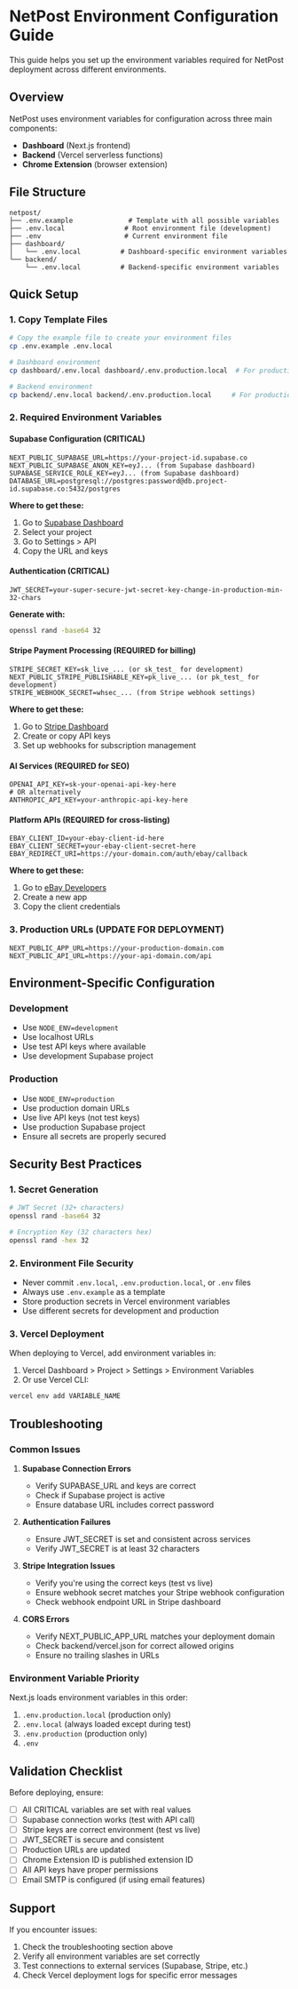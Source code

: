 # NetPost Environment Configuration Guide

This guide helps you set up the environment variables required for NetPost deployment across different environments.

## Overview

NetPost uses environment variables for configuration across three main components:
- **Dashboard** (Next.js frontend)
- **Backend** (Vercel serverless functions)
- **Chrome Extension** (browser extension)

## File Structure

```
netpost/
├── .env.example              # Template with all possible variables
├── .env.local               # Root environment file (development)
├── .env                     # Current environment file
├── dashboard/
│   └── .env.local          # Dashboard-specific environment variables
└── backend/
    └── .env.local          # Backend-specific environment variables
```

## Quick Setup

### 1. Copy Template Files
```bash
# Copy the example file to create your environment files
cp .env.example .env.local

# Dashboard environment
cp dashboard/.env.local dashboard/.env.production.local  # For production

# Backend environment  
cp backend/.env.local backend/.env.production.local     # For production
```

### 2. Required Environment Variables

#### Supabase Configuration (CRITICAL)
```env
NEXT_PUBLIC_SUPABASE_URL=https://your-project-id.supabase.co
NEXT_PUBLIC_SUPABASE_ANON_KEY=eyJ... (from Supabase dashboard)
SUPABASE_SERVICE_ROLE_KEY=eyJ... (from Supabase dashboard)
DATABASE_URL=postgresql://postgres:password@db.project-id.supabase.co:5432/postgres
```

**Where to get these:**
1. Go to [Supabase Dashboard](https://supabase.com/dashboard)
2. Select your project
3. Go to Settings > API
4. Copy the URL and keys

#### Authentication (CRITICAL)
```env
JWT_SECRET=your-super-secure-jwt-secret-key-change-in-production-min-32-chars
```

**Generate with:**
```bash
openssl rand -base64 32
```

#### Stripe Payment Processing (REQUIRED for billing)
```env
STRIPE_SECRET_KEY=sk_live_... (or sk_test_ for development)
NEXT_PUBLIC_STRIPE_PUBLISHABLE_KEY=pk_live_... (or pk_test_ for development)
STRIPE_WEBHOOK_SECRET=whsec_... (from Stripe webhook settings)
```

**Where to get these:**
1. Go to [Stripe Dashboard](https://dashboard.stripe.com/apikeys)
2. Create or copy API keys
3. Set up webhooks for subscription management

#### AI Services (REQUIRED for SEO)
```env
OPENAI_API_KEY=sk-your-openai-api-key-here
# OR alternatively
ANTHROPIC_API_KEY=your-anthropic-api-key-here
```

#### Platform APIs (REQUIRED for cross-listing)
```env
EBAY_CLIENT_ID=your-ebay-client-id-here
EBAY_CLIENT_SECRET=your-ebay-client-secret-here
EBAY_REDIRECT_URI=https://your-domain.com/auth/ebay/callback
```

**Where to get these:**
1. Go to [eBay Developers](https://developer.ebay.com/)
2. Create a new app
3. Copy the client credentials

### 3. Production URLs (UPDATE FOR DEPLOYMENT)
```env
NEXT_PUBLIC_APP_URL=https://your-production-domain.com
NEXT_PUBLIC_API_URL=https://your-api-domain.com/api
```

## Environment-Specific Configuration

### Development
- Use `NODE_ENV=development`
- Use localhost URLs
- Use test API keys where available
- Use development Supabase project

### Production
- Use `NODE_ENV=production`
- Use production domain URLs
- Use live API keys (not test keys)
- Use production Supabase project
- Ensure all secrets are properly secured

## Security Best Practices

### 1. Secret Generation
```bash
# JWT Secret (32+ characters)
openssl rand -base64 32

# Encryption Key (32 characters hex)
openssl rand -hex 32
```

### 2. Environment File Security
- Never commit `.env.local`, `.env.production.local`, or `.env` files
- Always use `.env.example` as a template
- Store production secrets in Vercel environment variables
- Use different secrets for development and production

### 3. Vercel Deployment
When deploying to Vercel, add environment variables in:
1. Vercel Dashboard > Project > Settings > Environment Variables
2. Or use Vercel CLI:
```bash
vercel env add VARIABLE_NAME
```

## Troubleshooting

### Common Issues

1. **Supabase Connection Errors**
   - Verify SUPABASE_URL and keys are correct
   - Check if Supabase project is active
   - Ensure database URL includes correct password

2. **Authentication Failures**
   - Ensure JWT_SECRET is set and consistent across services
   - Verify JWT_SECRET is at least 32 characters

3. **Stripe Integration Issues**
   - Verify you're using the correct keys (test vs live)
   - Ensure webhook secret matches your Stripe webhook configuration
   - Check webhook endpoint URL in Stripe dashboard

4. **CORS Errors**
   - Verify NEXT_PUBLIC_APP_URL matches your deployment domain
   - Check backend/vercel.json for correct allowed origins
   - Ensure no trailing slashes in URLs

### Environment Variable Priority

Next.js loads environment variables in this order:
1. `.env.production.local` (production only)
2. `.env.local` (always loaded except during test)
3. `.env.production` (production only)
4. `.env`

## Validation Checklist

Before deploying, ensure:

- [ ] All CRITICAL variables are set with real values
- [ ] Supabase connection works (test with API call)
- [ ] Stripe keys are correct environment (test vs live)
- [ ] JWT_SECRET is secure and consistent
- [ ] Production URLs are updated
- [ ] Chrome Extension ID is published extension ID
- [ ] All API keys have proper permissions
- [ ] Email SMTP is configured (if using email features)

## Support

If you encounter issues:
1. Check the troubleshooting section above
2. Verify all environment variables are set correctly
3. Test connections to external services (Supabase, Stripe, etc.)
4. Check Vercel deployment logs for specific error messages
